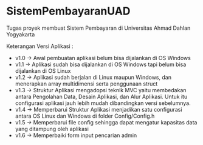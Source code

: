 # SistemPembayaranUAD
Tugas proyek membuat Sistem Pembayaran di Universitas Ahmad Dahlan Yogyakarta

Keterangan Versi Aplikasi :
- v1.0 -> Awal pembuatan aplikasi belum bisa dijalankan di OS Windows
- v1.1 -> Aplikasi sudah bisa dijalankan di OS Windows tapi belum bisa dijalankan di OS Linux
- v1.2 -> Aplikasi sudah berjalan di Linux maupun Windows, dan menerapkan array multidimensi serta penggunaan struct
- v1.3 -> Struktur Aplikasi mengadopsi teknik MVC yaitu membedakan antara Pengolahan Data, Desain Aplikasi, dan Alur Aplikasi. Untuk itu configurasi aplikasi jauh lebih mudah dibandingkan versi sebelumnya.
- v1.4 -> Memperbarui Struktur Aplikasi menjadikan satu configurasi antara OS Linux dan Windows di folder Config/Config.h
- v1.5 -> Memperbarui file config sehingga dapat mengatur kapasitas data yang ditampung oleh aplikasi
- v1.6 -> Memperbaiki form input pencarian admin